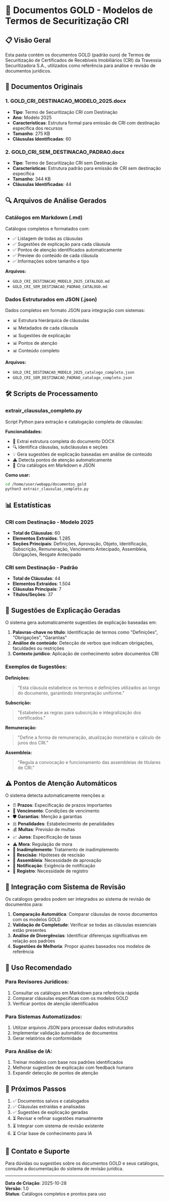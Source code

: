 # 📁 Documentos GOLD - Modelos de Termos de Securitização CRI

## 📋 Visão Geral

Esta pasta contém os documentos GOLD (padrão ouro) de Termos de Securitização de Certificados de Recebíveis Imobiliários (CRI) da Travessia Securitizadora S.A., utilizados como referência para análise e revisão de documentos jurídicos.

## 📄 Documentos Originais

### 1. GOLD_CRI_DESTINACAO_MODELO_2025.docx
- **Tipo**: Termo de Securitização CRI com Destinação
- **Ano**: Modelo 2025
- **Características**: Estrutura formal para emissão de CRI com destinação específica dos recursos
- **Tamanho**: 275 KB
- **Cláusulas Identificadas**: 60

### 2. GOLD_CRI_SEM_DESTINACAO_PADRAO.docx
- **Tipo**: Termo de Securitização CRI sem Destinação
- **Características**: Estrutura padrão para emissão de CRI sem destinação específica
- **Tamanho**: 344 KB
- **Cláusulas Identificadas**: 44

## 🔍 Arquivos de Análise Gerados

### Catálogos em Markdown (.md)

Catálogos completos e formatados com:
- ✅ Listagem de todas as cláusulas
- ✅ Sugestões de explicação para cada cláusula
- ✅ Pontos de atenção identificados automaticamente
- ✅ Preview do conteúdo de cada cláusula
- ✅ Informações sobre tamanho e tipo

**Arquivos:**
- `GOLD_CRI_DESTINACAO_MODELO_2025_CATALOGO.md`
- `GOLD_CRI_SEM_DESTINACAO_PADRAO_CATALOGO.md`

### Dados Estruturados em JSON (.json)

Dados completos em formato JSON para integração com sistemas:
- 📊 Estrutura hierárquica de cláusulas
- 📊 Metadados de cada cláusula
- 📊 Sugestões de explicação
- 📊 Pontos de atenção
- 📊 Conteúdo completo

**Arquivos:**
- `GOLD_CRI_DESTINACAO_MODELO_2025_catalogo_completo.json`
- `GOLD_CRI_SEM_DESTINACAO_PADRAO_catalogo_completo.json`

## 🛠️ Scripts de Processamento

### extrair_clausulas_completo.py
Script Python para extração e catalogação completa de cláusulas:

**Funcionalidades:**
- 📖 Extrai estrutura completa do documento DOCX
- 🔍 Identifica cláusulas, subcláusulas e seções
- 💡 Gera sugestões de explicação baseadas em análise de conteúdo
- ⚠️ Detecta pontos de atenção automaticamente
- 📝 Cria catálogos em Markdown e JSON

**Como usar:**
```bash
cd /home/user/webapp/documentos_gold
python3 extrair_clausulas_completo.py
```

## 📊 Estatísticas

### CRI com Destinação - Modelo 2025
- **Total de Cláusulas**: 60
- **Elementos Extraídos**: 1.285
- **Seções Principais**: Definições, Aprovação, Objeto, Identificação, Subscrição, Remuneração, Vencimento Antecipado, Assembleia, Obrigações, Resgate Antecipado

### CRI sem Destinação - Padrão
- **Total de Cláusulas**: 44
- **Elementos Extraídos**: 1.504
- **Cláusulas Principais**: 7
- **Títulos/Seções**: 37

## 🎯 Sugestões de Explicação Geradas

O sistema gera automaticamente sugestões de explicação baseadas em:

1. **Palavras-chave no título**: Identificação de termos como "Definições", "Obrigações", "Garantias"
2. **Análise de conteúdo**: Detecção de verbos que indicam obrigações, faculdades ou restrições
3. **Contexto jurídico**: Aplicação de conhecimento sobre documentos CRI

### Exemplos de Sugestões:

**Definições:**
> "Esta cláusula estabelece os termos e definições utilizados ao longo do documento, garantindo interpretação uniforme."

**Subscrição:**
> "Estabelece as regras para subscrição e integralização dos certificados."

**Remuneração:**
> "Define a forma de remuneração, atualização monetária e cálculo de juros dos CRI."

**Assembleia:**
> "Regula a convocação e funcionamento das assembleias de titulares de CRI."

## ⚠️ Pontos de Atenção Automáticos

O sistema detecta automaticamente menções a:

- ⏰ **Prazos**: Especificação de prazos importantes
- 📅 **Vencimento**: Condições de vencimento
- 🛡️ **Garantias**: Menção a garantias
- ⚖️ **Penalidades**: Estabelecimento de penalidades
- 💰 **Multas**: Previsão de multas
- 📈 **Juros**: Especificação de taxas
- ⚠️ **Mora**: Regulação de mora
- 🚫 **Inadimplemento**: Tratamento de inadimplemento
- 📜 **Rescisão**: Hipóteses de rescisão
- 👥 **Assembleia**: Necessidade de aprovação
- 📢 **Notificação**: Exigência de notificação
- 📝 **Registro**: Necessidade de registro

## 🔄 Integração com Sistema de Revisão

Os catálogos gerados podem ser integrados ao sistema de revisão de documentos para:

1. **Comparação Automática**: Comparar cláusulas de novos documentos com os modelos GOLD
2. **Validação de Completude**: Verificar se todas as cláusulas essenciais estão presentes
3. **Análise de Divergências**: Identificar diferenças significativas em relação aos padrões
4. **Sugestões de Melhoria**: Propor ajustes baseados nos modelos de referência

## 📝 Uso Recomendado

### Para Revisores Jurídicos:
1. Consultar os catálogos em Markdown para referência rápida
2. Comparar cláusulas específicas com os modelos GOLD
3. Verificar pontos de atenção identificados

### Para Sistemas Automatizados:
1. Utilizar arquivos JSON para processar dados estruturados
2. Implementar validação automática de documentos
3. Gerar relatórios de conformidade

### Para Análise de IA:
1. Treinar modelos com base nos padrões identificados
2. Melhorar sugestões de explicação com feedback humano
3. Expandir detecção de pontos de atenção

## 🚀 Próximos Passos

1. ✅ Documentos salvos e catalogados
2. ✅ Cláusulas extraídas e analisadas
3. ✅ Sugestões de explicação geradas
4. ⏳ Revisar e refinar sugestões manualmente
5. ⏳ Integrar com sistema de revisão existente
6. ⏳ Criar base de conhecimento para IA

## 📧 Contato e Suporte

Para dúvidas ou sugestões sobre os documentos GOLD e seus catálogos, consulte a documentação do sistema de revisão jurídica.

---

**Data de Criação**: 2025-10-28  
**Versão**: 1.0  
**Status**: Catálogos completos e prontos para uso
